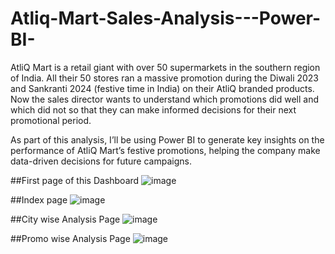 # Atliq-Mart-Sales-Analysis---Power-BI-

AtliQ Mart is a retail giant with over 50 supermarkets in the southern region of India. All their 50 stores ran a massive promotion during the Diwali 2023 and Sankranti 2024 (festive time in India) on their AtliQ branded products. Now the sales director wants to understand which promotions did well and which did not so that they can make informed decisions for their next promotional period.  


As part of this analysis, I’ll be using Power BI to generate key insights on the performance of AtliQ Mart’s festive promotions, helping the company make data-driven decisions for future campaigns.

##First page of this Dashboard
![image](https://github.com/user-attachments/assets/661e55b9-bbc3-4b0e-b291-dcd85a5a59d7)

##Index page
![image](https://github.com/user-attachments/assets/6fcc31d9-fefe-4644-8ec6-45a470ab34d4)

##City wise Analysis Page
![image](https://github.com/user-attachments/assets/6c7e0d60-3918-4572-a39c-1e3ba98a2675)

##Promo wise Analysis Page
![image](https://github.com/user-attachments/assets/a192cd13-9b97-43b4-87a5-8fe6d79de863)
